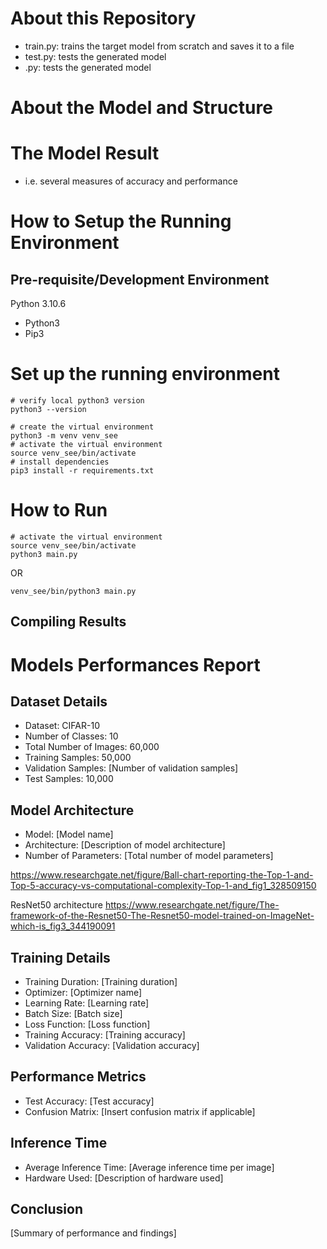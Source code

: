 # About this Repository
- train.py:  trains the target model from scratch and saves it to a file
- test.py: tests the generated model
- .py: tests the generated model

# About the Model and Structure

# The Model Result
- i.e. several measures of accuracy and performance

# How to Setup the Running Environment
## Pre-requisite/Development Environment
Python 3.10.6

- Python3
- Pip3

# Set up the running environment

```
# verify local python3 version
python3 --version

# create the virtual environment
python3 -m venv venv_see
# activate the virtual environment
source venv_see/bin/activate
# install dependencies
pip3 install -r requirements.txt
```

# How to Run

```
# activate the virtual environment
source venv_see/bin/activate
python3 main.py
```
OR
```
venv_see/bin/python3 main.py
```
## Compiling Results


# Models Performances Report

## Dataset Details
- Dataset: CIFAR-10
- Number of Classes: 10
- Total Number of Images: 60,000
- Training Samples: 50,000
- Validation Samples: [Number of validation samples]
- Test Samples: 10,000

## Model Architecture

- Model: [Model name]
- Architecture: [Description of model architecture]
- Number of Parameters: [Total number of model parameters]


https://www.researchgate.net/figure/Ball-chart-reporting-the-Top-1-and-Top-5-accuracy-vs-computational-complexity-Top-1-and_fig1_328509150

ResNet50 architecture
https://www.researchgate.net/figure/The-framework-of-the-Resnet50-The-Resnet50-model-trained-on-ImageNet-which-is_fig3_344190091

## Training Details

- Training Duration: [Training duration]
- Optimizer: [Optimizer name]
- Learning Rate: [Learning rate]
- Batch Size: [Batch size]
- Loss Function: [Loss function]
- Training Accuracy: [Training accuracy]
- Validation Accuracy: [Validation accuracy]

## Performance Metrics

- Test Accuracy: [Test accuracy]
- Confusion Matrix: [Insert confusion matrix if applicable]


## Inference Time

- Average Inference Time: [Average inference time per image]
- Hardware Used: [Description of hardware used]

## Conclusion

[Summary of performance and findings]

